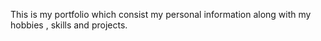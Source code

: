 This is my portfolio which consist my personal information along with my hobbies , skills and projects.
